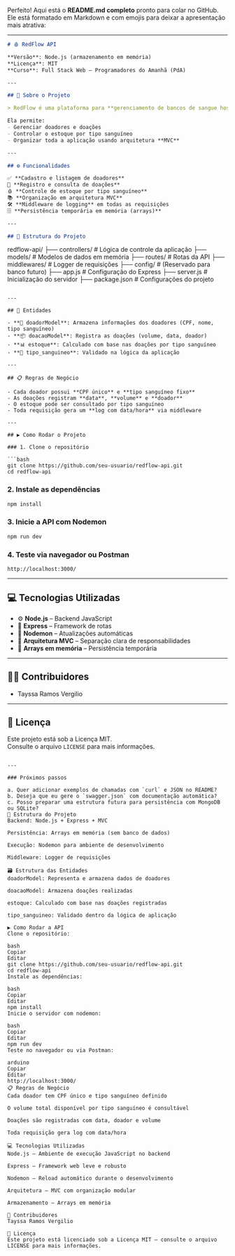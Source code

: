 Perfeito! Aqui está o **README.md completo** pronto para colar no GitHub. Ele está formatado em Markdown e com emojis para deixar a apresentação mais atrativa:

---

```md
# 🩸 RedFlow API

**Versão**: Node.js (armazenamento em memória)  
**Licença**: MIT  
**Curso**: Full Stack Web — Programadores do Amanhã (PdA)

---

## 🧬 Sobre o Projeto

> RedFlow é uma plataforma para **gerenciamento de bancos de sangue hospitalares**, desenvolvida com foco no aprendizado de backend e estruturação de APIs RESTful com **Node.js**.

Ela permite:
- Gerenciar doadores e doações
- Controlar o estoque por tipo sanguíneo
- Organizar toda a aplicação usando arquitetura **MVC**

---

## ⚙️ Funcionalidades

✅ **Cadastro e listagem de doadores**  
📝 **Registro e consulta de doações**  
🩸 **Controle de estoque por tipo sanguíneo**  
📚 **Organização em arquitetura MVC**  
🛠️ **Middleware de logging** em todas as requisições  
🗄️ **Persistência temporária em memória (arrays)**

---

## 🧱 Estrutura do Projeto

```
redflow-api/
├── controllers/       # Lógica de controle da aplicação
├── models/            # Modelos de dados em memória
├── routes/            # Rotas da API
├── middlewares/       # Logger de requisições
├── config/            # (Reservado para banco futuro)
├── app.js             # Configuração do Express
├── server.js          # Inicialização do servidor
├── package.json       # Configurações do projeto
```

---

## 🧩 Entidades

- **👤 doadorModel**: Armazena informações dos doadores (CPF, nome, tipo sanguíneo)
- **📦 doacaoModel**: Registra as doações (volume, data, doador)
- **📊 estoque**: Calculado com base nas doações por tipo sanguíneo
- **🧪 tipo_sanguineo**: Validado na lógica da aplicação

---

## 📋 Regras de Negócio

- Cada doador possui **CPF único** e **tipo sanguíneo fixo**
- As doações registram **data**, **volume** e **doador**
- O estoque pode ser consultado por tipo sanguíneo
- Toda requisição gera um **log com data/hora** via middleware

---

## ▶️ Como Rodar o Projeto

### 1. Clone o repositório

```bash
git clone https://github.com/seu-usuario/redflow-api.git
cd redflow-api
```

### 2. Instale as dependências

```bash
npm install
```

### 3. Inicie a API com Nodemon

```bash
npm run dev
```

### 4. Teste via navegador ou Postman

```
http://localhost:3000/
```

---

## 💻 Tecnologias Utilizadas

- ⚙️ **Node.js** – Backend JavaScript
- 🚀 **Express** – Framework de rotas
- 🔁 **Nodemon** – Atualizações automáticas
- 🧱 **Arquitetura MVC** – Separação clara de responsabilidades
- 💾 **Arrays em memória** – Persistência temporária

---

## 👩‍💻 Contribuidores

- Tayssa Ramos Vergilio

---

## 📄 Licença

Este projeto está sob a Licença MIT.  
Consulte o arquivo `LICENSE` para mais informações.
```

---

### Próximos passos

a. Quer adicionar exemplos de chamadas com `curl` e JSON no README?  
b. Deseja que eu gere o `swagger.json` com documentação automática?  
c. Posso preparar uma estrutura futura para persistência com MongoDB ou SQLite?
📁 Estrutura do Projeto
Backend: Node.js + Express + MVC

Persistência: Arrays em memória (sem banco de dados)

Execução: Nodemon para ambiente de desenvolvimento

Middleware: Logger de requisições

🗃️ Estrutura das Entidades
doadorModel: Representa e armazena dados de doadores

doacaoModel: Armazena doações realizadas

estoque: Calculado com base nas doações registradas

tipo_sanguineo: Validado dentro da lógica de aplicação

▶️ Como Rodar a API
Clone o repositório:

bash
Copiar
Editar
git clone https://github.com/seu-usuario/redflow-api.git
cd redflow-api
Instale as dependências:

bash
Copiar
Editar
npm install
Inicie o servidor com nodemon:

bash
Copiar
Editar
npm run dev
Teste no navegador ou via Postman:

arduino
Copiar
Editar
http://localhost:3000/
📋 Regras de Negócio
Cada doador tem CPF único e tipo sanguíneo definido

O volume total disponível por tipo sanguíneo é consultável

Doações são registradas com data, doador e volume

Toda requisição gera log com data/hora

💻 Tecnologias Utilizadas
Node.js – Ambiente de execução JavaScript no backend

Express – Framework web leve e robusto

Nodemon – Reload automático durante o desenvolvimento

Arquitetura – MVC com organização modular

Armazenamento – Arrays em memória

👥 Contribuidores
Tayssa Ramos Vergilio

📄 Licença
Este projeto está licenciado sob a Licença MIT – consulte o arquivo LICENSE para mais informações.
